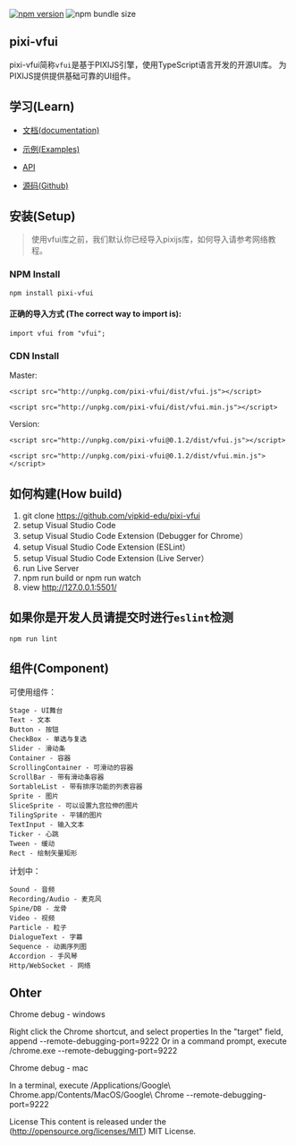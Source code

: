 [![npm version](https://badge.fury.io/js/pixi-vfui.svg)](https://badge.fury.io/js/pixi-vfui)
![npm bundle size](https://img.shields.io/bundlephobia/minzip/pixi-vfui)

## pixi-vfui

pixi-vfui简称`vfui`是基于PIXIJS引擎，使用TypeScript语言开发的开源UI库。 为PIXIJS提供提供基础可靠的UI组件。

## 学习(Learn) 


* [文档(documentation)](https://vipkid-edu.github.io/pixi-vfui-docs/0.1.0/)

* [示例(Examples)](https://vipkid-edu.github.io/pixi-vfui-docs/play)

* [API](https://vipkid-edu.github.io/pixi-vfui-docs/0.1.0/globals.html)

* [源码(Github)](https://github.com/vipkid-edu/pixi-vfui/)


## 安装(Setup) 

>使用vfui库之前，我们默认你已经导入pixijs库，如何导入请参考网络教程。

### NPM Install

    npm install pixi-vfui

#### 正确的导入方式 (The correct way to import is): 

    import vfui from "vfui";

### CDN Install

Master:

    <script src="http://unpkg.com/pixi-vfui/dist/vfui.js"></script>

    <script src="http://unpkg.com/pixi-vfui/dist/vfui.min.js"></script>
Version:

    <script src="http://unpkg.com/pixi-vfui@0.1.2/dist/vfui.js"></script>
    
    <script src="http://unpkg.com/pixi-vfui@0.1.2/dist/vfui.min.js"></script>

## 如何构建(How build)

1. git clone https://github.com/vipkid-edu/pixi-vfui
1. setup Visual Studio Code
1. setup Visual Studio Code Extension (Debugger for Chrome）
1. setup Visual Studio Code Extension (ESLint）
1. setup Visual Studio Code Extension (Live Server）
1. run Live Server
1. npm run build or npm run watch
1. view http://127.0.0.1:5501/


## 如果你是开发人员请提交时进行`eslint`检测

    npm run lint


## 组件(Component)
可使用组件：

    Stage - UI舞台
    Text - 文本
    Button - 按钮
    CheckBox - 单选与复选
    Slider - 滑动条
    Container - 容器
    ScrollingContainer - 可滑动的容器
    ScrollBar - 带有滑动条容器
    SortableList - 带有排序功能的列表容器
    Sprite - 图片
    SliceSprite - 可以设置九宫拉伸的图片
    TilingSprite - 平铺的图片
    TextInput - 输入文本
    Ticker - 心跳
    Tween - 缓动
    Rect - 绘制矢量矩形

计划中：

    Sound - 音频
    Recording/Audio - 麦克风
    Spine/DB - 龙骨
    Video - 视频
    Particle - 粒子
    DialogueText - 字幕
    Sequence - 动画序列图
    Accordion - 手风琴
    Http/WebSocket - 网络

## Ohter

Chrome debug - windows

Right click the Chrome shortcut, and select properties
In the "target" field, append --remote-debugging-port=9222
Or in a command prompt, execute <path to chrome>/chrome.exe --remote-debugging-port=9222

Chrome debug - mac

In a terminal, execute /Applications/Google\ Chrome.app/Contents/MacOS/Google\ Chrome --remote-debugging-port=9222

License
This content is released under the (http://opensource.org/licenses/MIT) MIT License.
